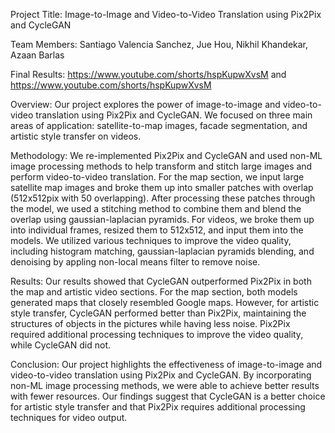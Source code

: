 Project Title: Image-to-Image and Video-to-Video Translation using Pix2Pix and CycleGAN

Team Members: Santiago Valencia Sanchez, Jue Hou, Nikhil Khandekar, Azaan Barlas

Final Results: https://www.youtube.com/shorts/hspKupwXvsM and https://www.youtube.com/shorts/hspKupwXvsM

Overview:
Our project explores the power of image-to-image and video-to-video translation using Pix2Pix and CycleGAN. We focused on three main areas of application: satellite-to-map images, facade segmentation, and artistic style transfer on videos.

Methodology:
We re-implemented Pix2Pix and CycleGAN and used non-ML image processing methods to help transform and stitch large images and perform video-to-video translation. 
For the map section, we input large satellite map images and broke them up into smaller patches with overlap (512x512pix with 50 overlapping). After processing these patches through the model, we used a stitching method to combine them and blend the overlap using gaussian-laplacian pyramids. 
For videos, we broke them up into individual frames, resized them to 512x512, and input them into the models. We utilized various techniques to improve the video quality, including histogram matching, gaussian-laplacian pyramids blending, and denoising by appling non-local means filter to remove noise.

Results:
Our results showed that CycleGAN outperformed Pix2Pix in both the map and artistic video sections. For the map section, both models generated maps that closely resembled Google maps. However, for artistic style transfer, CycleGAN performed better than Pix2Pix, maintaining the structures of objects in the pictures while having less noise. Pix2Pix required additional processing techniques to improve the video quality, while CycleGAN did not.

Conclusion:
Our project highlights the effectiveness of image-to-image and video-to-video translation using Pix2Pix and CycleGAN. By incorporating non-ML image processing methods, we were able to achieve better results with fewer resources. Our findings suggest that CycleGAN is a better choice for artistic style transfer and that Pix2Pix requires additional processing techniques for video output.
